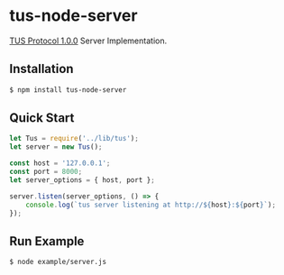 # tus-node-server
[TUS Protocol 1.0.0](http://tus.io/protocols/resumable-upload.html) Server Implementation.

## Installation

```bash
$ npm install tus-node-server
```

## Quick Start

```javascript
let Tus = require('../lib/tus');
let server = new Tus();

const host = '127.0.0.1';
const port = 8000;
let server_options = { host, port };

server.listen(server_options, () => {
    console.log(`tus server listening at http://${host}:${port}`);
});
```

## Run Example
```bash
$ node example/server.js
```
